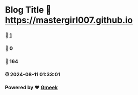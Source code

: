 # Blog Title :link: https://mastergirl007.github.io 
### :page_facing_up: [1](https://mastergirl007.github.io/tag.html) 
### :speech_balloon: 0 
### :hibiscus: 164 
### :alarm_clock: 2024-08-11 01:33:01 
### Powered by :heart: [Gmeek](https://github.com/Meekdai/Gmeek)
